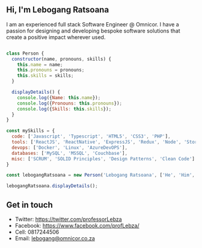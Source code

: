 ## Hi, I'm Lebogang Ratsoana

I am an experienced full stack Software Engineer @ Omnicor. I have a passion for designing and developing bespoke software solutions that create a positive impact wherever used. 

```Javascript

class Person {
  constructor(name, pronouns, skills) {
    this.name = name;
    this.pronouns = pronouns;
    this.skills = skills;
  }

  displayDetails() {
    console.log({Name: this.name});
    console.log({Pronouns: this.pronouns});
    console.log({Skills: this.skills});
  }
}

const mySkills = {
  code: ['Javascript', 'Typescript', 'HTML5', 'CSS3', 'PHP'],
  tools: ['ReactJS', 'ReactNative', 'ExpressJS', 'Redux', 'Node', 'Storybook', 'Styled-Components', 'Symfony Framework', 'RabbitMQ', 'Git'],
  devops: ['Docker', 'Linux', 'AzureDevOPS'],
  databases: ['MySQL', 'MSSQL', 'Couchbase'],
  misc: ['SCRUM', 'SOLID Principles', 'Design Patterns', 'Clean Code']
}

const lebogangRatsoana = new Person('Lebogang Ratsoana', ['He', 'Him', 'His'], mySkills);

lebogangRatsoana.displayDetails();
```
## Get in touch
- Twitter: https://twitter.com/professorLebza
- Facebook: https://www.facebook.com/profLebza/
- Cell: 0817244506
- Email: lebogang@omnicor.co.za

<!---
lebogang-omnicor/lebogang-omnicor is a ✨ special ✨ repository because its `README.md` (this file) appears on your GitHub profile.
You can click the Preview link to take a look at your changes.
--->
